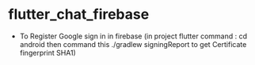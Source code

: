 # flutter_chat_firebase

+ To Register Google sign in in firebase (in project flutter command : cd android then command this ./gradlew signingReport to get Certificate fingerprint SHA1)
